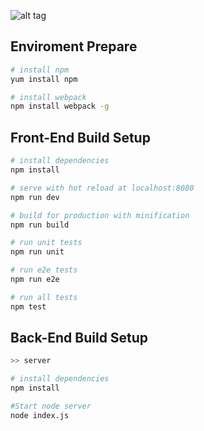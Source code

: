 
![alt tag](/gitRsource/homedemo.png)

## Enviroment Prepare

``` bash
# install npm
yum install npm 

# install webpack
npm install webpack -g
```

## Front-End Build Setup

``` bash
# install dependencies
npm install

# serve with hot reload at localhost:8080
npm run dev

# build for production with minification
npm run build

# run unit tests
npm run unit

# run e2e tests
npm run e2e

# run all tests
npm test
```


## Back-End Build Setup
``` bash
>> server

# install dependencies
npm install

#Start node server
node index.js

```
